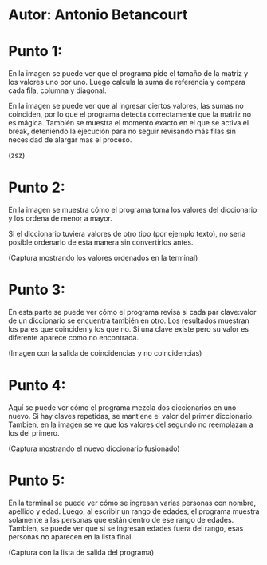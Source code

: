 # Autor: Antonio Betancourt

# Punto 1:

En la imagen se puede ver que el programa pide el tamaño de la matriz y los valores uno por uno.
Luego calcula la suma de referencia y compara cada fila, columna y diagonal.

En la imagen se puede ver que al ingresar ciertos valores, las sumas no coinciden, por lo que el programa detecta correctamente que la matriz no es mágica.
También se muestra el momento exacto en el que se activa el break, deteniendo la ejecución para no seguir revisando más filas sin necesidad de alargar mas el proceso.

(zsz)

# Punto 2:

En la imagen se muestra cómo el programa toma los valores del diccionario y los ordena de menor a mayor.

Si el diccionario tuviera valores de otro tipo (por ejemplo texto), no sería posible ordenarlo de esta manera sin convertirlos antes.

(Captura mostrando los valores ordenados en la terminal)

# Punto 3:

En esta parte se puede ver cómo el programa revisa si cada par clave:valor de un diccionario se encuentra también en otro.
Los resultados muestran los pares que coinciden y los que no.
Si una clave existe pero su valor es diferente aparece como no encontrada.

(Imagen con la salida de coincidencias y no coincidencias)

# Punto 4:

Aquí se puede ver cómo el programa mezcla dos diccionarios en uno nuevo.
Si hay claves repetidas, se mantiene el valor del primer diccionario.
Tambien, en la imagen se ve que los valores del segundo no reemplazan a los del primero.

(Captura mostrando el nuevo diccionario fusionado)

# Punto 5:

En la terminal se puede ver cómo se ingresan varias personas con nombre, apellido y edad.
Luego, al escribir un rango de edades, el programa muestra solamente a las personas que están dentro de ese rango de edades.
Tambien, se puede ver que si se ingresan edades fuera del rango, esas personas no aparecen en la lista final.

(Captura con la lista de salida del programa)
